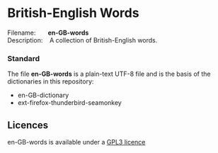 
# British-English Words

Filename:&nbsp;&nbsp;&nbsp;&nbsp;&nbsp;&nbsp;&nbsp;**en-GB-words**<br> 
Description:&nbsp;&nbsp;&nbsp;&nbsp;A collection of British-English words.<br>


### Standard
The file **en-GB-words** is a plain-text UTF-8 file and is the basis of the 
dictionaries in this repository:
* en-GB-dictionary
* ext-firefox-thunderbird-seamonkey


## Licences
en-GB-words is available under a [GPL3
licence](https://github.com/darmeth/british-english-language-tools/blob/main/british-english-words/LICENCE)

